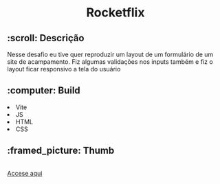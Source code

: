 <h1 align="center">Rocketflix</h1>

<h2> :scroll: Descrição</h2>
<p>
  Nesse desafio eu tive quer reproduzir um layout de um formulário de um site de acampamento. Fiz algumas validações nos inputs também e fiz o layout ficar responsivo
  a tela do usuário
</p>

<h2> :computer: Build</h2>
<p>
  <li>Vite</li>
  <li>JS</li>
  <li>HTML</li>
  <li>CSS</li>
</p>

<h2> :framed_picture: Thumb</h2>

<img src="" />



<a href="https://camping-snowy.vercel.app">Accese aqui</a>
